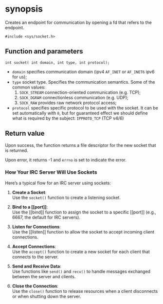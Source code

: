 # synopsis

Creates an endpoint for communication by opening  a fd that refers to the endpoint.

`#include <sys/socket.h>`

## Function and parameters

`int socket( int domain, int type, int protocol);`

- `domain` specifies communication domain (ipv4 `AF_INET` or `AF_INET6` ipv6 for us);
- `type` socket type. Specifies the communication semantics. Some of the common values:
  1. `SOCK_STREAM` connection-oriented communication (e.g. TCP);
  2. `SOCK_DGRAM` connectionless communication (e.g. UDP);
  3. `SOCK_RAW` provides raw network protocol access;
- `protocol` specifies specific protocol to be used with the socket. It can be set automatically with `0`, but for guaranteed effect we should define what is required by the subject: `IPPROTO_TCP` (TCP v4/6)

## Return value

Upon success, the function returns a file descriptor for the new socket that is returned.

Upon error, it returns -1 and `errno` is set to indicate the error.

### **How Your IRC Server Will Use Sockets**

Here’s a typical flow for an IRC server using sockets:

1. **Create a Socket**:  
    Use the `socket()` function to create a listening socket.
    
2. **Bind to a [[port]]**:  
    Use the [[bind]] function to assign the socket to a specific [[port]] (e.g., 6667, the default for IRC servers).
    
3. **Listen for Connections**:  
    Use the [[listen]] function to allow the socket to accept incoming client connections.
    
4. **Accept Connections**:  
    Use the `accept()` function to create a new socket for each client that connects to the server.
    
5. **Send and Receive Data**:  
    Use functions like `send()` and `recv()` to handle messages exchanged between the server and clients.
    
6. **Close the Connection**:  
    Use the `close()` function to release resources when a client disconnects or when shutting down the server.